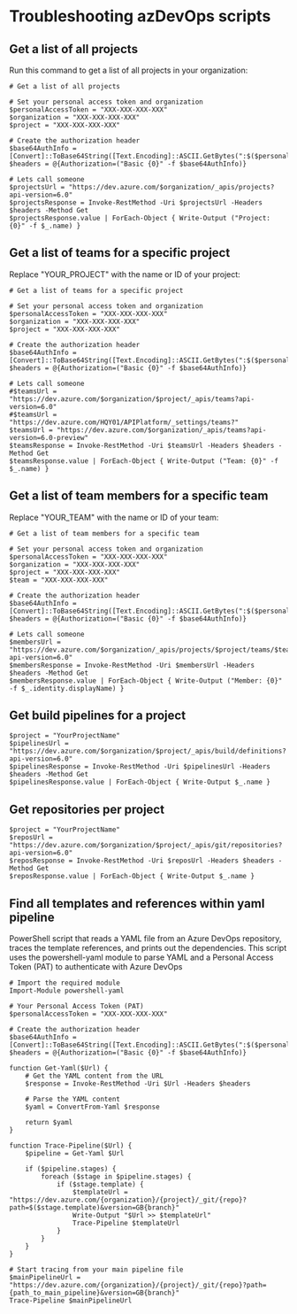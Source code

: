 # Troubleshooting azDevOps scripts

## Get a list of all projects
Run this command to get a list of all projects in your organization:

```
# Get a list of all projects

# Set your personal access token and organization
$personalAccessToken = "XXX-XXX-XXX-XXX"
$organization = "XXX-XXX-XXX-XXX"
$project = "XXX-XXX-XXX-XXX"

# Create the authorization header
$base64AuthInfo = [Convert]::ToBase64String([Text.Encoding]::ASCII.GetBytes(":$($personalAccessToken)"))
$headers = @{Authorization=("Basic {0}" -f $base64AuthInfo)}

# Lets call someone
$projectsUrl = "https://dev.azure.com/$organization/_apis/projects?api-version=6.0"
$projectsResponse = Invoke-RestMethod -Uri $projectsUrl -Headers $headers -Method Get
$projectsResponse.value | ForEach-Object { Write-Output ("Project: {0}" -f $_.name) }
```

## Get a list of teams for a specific project
Replace "YOUR_PROJECT" with the name or ID of your project:

```
# Get a list of teams for a specific project

# Set your personal access token and organization
$personalAccessToken = "XXX-XXX-XXX-XXX"
$organization = "XXX-XXX-XXX-XXX"
$project = "XXX-XXX-XXX-XXX"

# Create the authorization header
$base64AuthInfo = [Convert]::ToBase64String([Text.Encoding]::ASCII.GetBytes(":$($personalAccessToken)"))
$headers = @{Authorization=("Basic {0}" -f $base64AuthInfo)}

# Lets call someone
#$teamsUrl = "https://dev.azure.com/$organization/$project/_apis/teams?api-version=6.0"
#$teamsUrl = "https://dev.azure.com/HQY01/APIPlatform/_settings/teams?"
$teamsUrl = "https://dev.azure.com/$organization/_apis/teams?api-version=6.0-preview"
$teamsResponse = Invoke-RestMethod -Uri $teamsUrl -Headers $headers -Method Get
$teamsResponse.value | ForEach-Object { Write-Output ("Team: {0}" -f $_.name) }
```

## Get a list of team members for a specific team
Replace "YOUR_TEAM" with the name or ID of your team:

```
# Get a list of team members for a specific team

# Set your personal access token and organization
$personalAccessToken = "XXX-XXX-XXX-XXX"
$organization = "XXX-XXX-XXX-XXX"
$project = "XXX-XXX-XXX-XXX"
$team = "XXX-XXX-XXX-XXX"

# Create the authorization header
$base64AuthInfo = [Convert]::ToBase64String([Text.Encoding]::ASCII.GetBytes(":$($personalAccessToken)"))
$headers = @{Authorization=("Basic {0}" -f $base64AuthInfo)}

# Lets call someone
$membersUrl = "https://dev.azure.com/$organization/_apis/projects/$project/teams/$team/members?api-version=6.0"
$membersResponse = Invoke-RestMethod -Uri $membersUrl -Headers $headers -Method Get
$membersResponse.value | ForEach-Object { Write-Output ("Member: {0}" -f $_.identity.displayName) }
```

## Get build pipelines for a project

```
$project = "YourProjectName"
$pipelinesUrl = "https://dev.azure.com/$organization/$project/_apis/build/definitions?api-version=6.0"
$pipelinesResponse = Invoke-RestMethod -Uri $pipelinesUrl -Headers $headers -Method Get
$pipelinesResponse.value | ForEach-Object { Write-Output $_.name }
```

## Get repositories per project

```
$project = "YourProjectName"
$reposUrl = "https://dev.azure.com/$organization/$project/_apis/git/repositories?api-version=6.0"
$reposResponse = Invoke-RestMethod -Uri $reposUrl -Headers $headers -Method Get
$reposResponse.value | ForEach-Object { Write-Output $_.name }
```

## Find all templates and references within yaml pipeline
PowerShell script that reads a YAML file from an Azure DevOps repository, traces the template references, and prints out the dependencies. This script uses the powershell-yaml module to parse YAML and a Personal Access Token (PAT) to authenticate with Azure DevOps

```
# Import the required module
Import-Module powershell-yaml

# Your Personal Access Token (PAT)
$personalAccessToken = "XXX-XXX-XXX-XXX"

# Create the authorization header
$base64AuthInfo = [Convert]::ToBase64String([Text.Encoding]::ASCII.GetBytes(":$($personalAccessToken)"))
$headers = @{Authorization=("Basic {0}" -f $base64AuthInfo)}

function Get-Yaml($Url) {
    # Get the YAML content from the URL
    $response = Invoke-RestMethod -Uri $Url -Headers $headers

    # Parse the YAML content
    $yaml = ConvertFrom-Yaml $response

    return $yaml
}

function Trace-Pipeline($Url) {
    $pipeline = Get-Yaml $Url

    if ($pipeline.stages) {
        foreach ($stage in $pipeline.stages) {
            if ($stage.template) {
                $templateUrl = "https://dev.azure.com/{organization}/{project}/_git/{repo}?path=$($stage.template)&version=GB{branch}"
                Write-Output "$Url >> $templateUrl"
                Trace-Pipeline $templateUrl
            }
        }
    }
}

# Start tracing from your main pipeline file
$mainPipelineUrl = "https://dev.azure.com/{organization}/{project}/_git/{repo}?path={path_to_main_pipeline}&version=GB{branch}"
Trace-Pipeline $mainPipelineUrl

```
